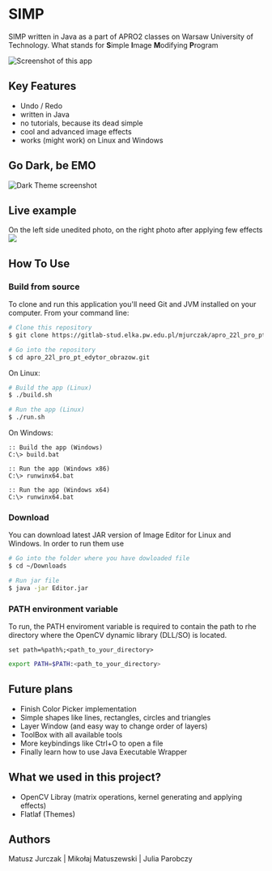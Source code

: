 # SIMP
SIMP written in Java as a part of APRO2 classes on Warsaw University of Technology. What stands for **S**imple **I**mage **M**odifying **P**rogram

![Screenshot of this app](https://i.imgur.com/6K2Wlwg.png)

## Key Features
- Undo / Redo
- written in Java
- no tutorials, because its dead simple
- cool and advanced image effects
- works (might work) on Linux and Windows

## Go Dark, be EMO

![Dark Theme screenshot](https://i.imgur.com/XxK2uub.png)

## Live example
On the left side unedited photo, on the right photo after applying few effects
![](https://i.imgur.com/R5jNKZL.png)

## How To Use
### Build from source
To clone and run this application you'll need Git and JVM installed on your computer.
From your command line:
```bash
# Clone this repository
$ git clone https://gitlab-stud.elka.pw.edu.pl/mjurczak/apro_22l_pro_pt_edytor_obrazow.git

# Go into the repository
$ cd apro_22l_pro_pt_edytor_obrazow.git
```
On Linux:
```bash
# Build the app (Linux)
$ ./build.sh

# Run the app (Linux)
$ ./run.sh
```
On Windows:
```batch
:: Build the app (Windows)
C:\> build.bat

:: Run the app (Windows x86)
C:\> runwinx64.bat

:: Run the app (Windows x64)
C:\> runwinx64.bat
```

### Download
You can download latest JAR version of Image Editor for Linux and Windows. In order to run them use 
```bash
# Go into the folder where you have dowloaded file 
$ cd ~/Downloads

# Run jar file
$ java -jar Editor.jar
```

### PATH environment variable
To run, the PATH enviroment variable is required to contain the path to rhe directory where the OpenCV dynamic library (DLL/SO) is located.
```batch
set path=%path%;<path_to_your_directory>
```
```bash
export PATH=$PATH:<path_to_your_directory>
```

## Future plans
- Finish Color Picker implementation
- Simple shapes like lines, rectangles, circles and triangles
- Layer Window (and easy way to change order of layers)
- ToolBox with all available tools
- More keybindings like Ctrl+O to open a file
- Finally learn how to use Java Executable Wrapper

## What we used in this project?
- OpenCV Libray (matrix operations, kernel generating and applying effects)
- Flatlaf (Themes)

## Authors
Matusz Jurczak | Mikołaj Matuszewski | Julia Parobczy

